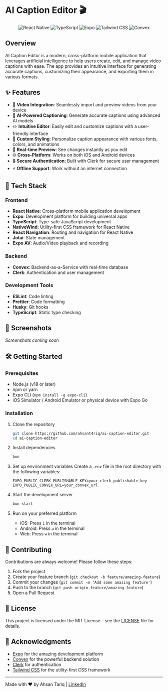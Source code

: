 # AI Caption Editor 🎬

<div align="center">
  <img src="https://img.shields.io/badge/react_native-20232A?style=for-the-badge&logo=react&logoColor=61DAFB" alt="React Native" />
  <img src="https://img.shields.io/badge/typescript-3178C6?style=for-the-badge&logo=typescript&logoColor=white" alt="TypeScript" />
  <img src="https://img.shields.io/badge/expo-000020?style=for-the-badge&logo=expo&logoColor=white" alt="Expo" />
  <img src="https://img.shields.io/badge/tailwindcss-06B6D4?style=for-the-badge&logo=tailwindcss&logoColor=white" alt="Tailwind CSS" />
  <img src="https://img.shields.io/badge/convex-3E3B9D?style=for-the-badge&logo=convex&logoColor=white" alt="Convex" />
</div>

## Overview

AI Caption Editor is a modern, cross-platform mobile application that leverages artificial intelligence to help users create, edit, and manage video captions with ease. The app provides an intuitive interface for generating accurate captions, customizing their appearance, and exporting them in various formats.

## ✨ Features

- 🎥 **Video Integration**: Seamlessly import and preview videos from your device
- 🤖 **AI-Powered Captioning**: Generate accurate captions using advanced AI models
- ✏️ **Intuitive Editor**: Easily edit and customize captions with a user-friendly interface
- 🎨 **Custom Styling**: Personalize caption appearance with various fonts, colors, and animations
- 🔄 **Real-time Preview**: See changes instantly as you edit
- 🌐 **Cross-Platform**: Works on both iOS and Android devices
- 🔒 **Secure Authentication**: Built with Clerk for secure user management
- ⚡ **Offline Support**: Work without an internet connection

## 🚀 Tech Stack

### Frontend

- **React Native**: Cross-platform mobile application development
- **Expo**: Development platform for building universal apps
- **TypeScript**: Type-safe JavaScript development
- **NativeWind**: Utility-first CSS framework for React Native
- **React Navigation**: Routing and navigation for React Native
- **Jotai**: State management
- **Expo AV**: Audio/Video playback and recording

### Backend

- **Convex**: Backend-as-a-Service with real-time database
- **Clerk**: Authentication and user management

### Development Tools

- **ESLint**: Code linting
- **Prettier**: Code formatting
- **Husky**: Git hooks
- **TypeScript**: Static type checking

## 📱 Screenshots

_Screenshots coming soon_

## 🛠️ Getting Started

### Prerequisites

- Node.js (v18 or later)
- npm or yarn
- Expo CLI (`npm install -g expo-cli`)
- iOS Simulator / Android Emulator or physical device with Expo Go

### Installation

1. Clone the repository

   ```bash
   git clone https://github.com/ahsant4riq/ai-caption-editor.git
   cd ai-caption-editor
   ```

2. Install dependencies

   ```bash
   bun
   ```

3. Set up environment variables
   Create a `.env` file in the root directory with the following variables:

   ```
   EXPO_PUBLIC_CLERK_PUBLISHABLE_KEY=your_clerk_publishable_key
   EXPO_PUBLIC_CONVEX_URL=your_convex_url
   ```

4. Start the development server

   ```bash
   bun start
   ```

5. Run on your preferred platform
   - iOS: Press `i` in the terminal
   - Android: Press `a` in the terminal
   - Web: Press `w` in the terminal

## 🤝 Contributing

Contributions are always welcome! Please follow these steps:

1. Fork the project
2. Create your feature branch (`git checkout -b feature/amazing-feature`)
3. Commit your changes (`git commit -m 'Add some amazing feature'`)
4. Push to the branch (`git push origin feature/amazing-feature`)
5. Open a Pull Request

## 📝 License

This project is licensed under the MIT License - see the [LICENSE](LICENSE) file for details.

## 🙏 Acknowledgments

- [Expo](https://expo.dev/) for the amazing development platform
- [Convex](https://www.convex.dev/) for the powerful backend solution
- [Clerk](https://clerk.dev/) for authentication
- [Tailwind CSS](https://tailwindcss.com/) for the utility-first CSS framework

---

Made with ❤️ by Ahsan Tariq | [LinkedIn](https://linkedin.com/in/ahsant4riq)
